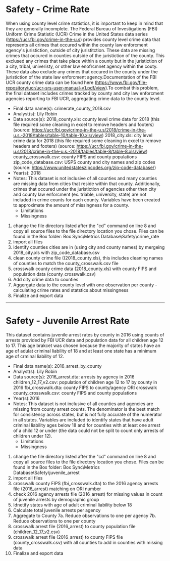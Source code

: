 # Safety - Crime Rate

When using county level crime statistics, it is important to keep in mind that they are generally incomplete. The Federal Bureau of Investigations (FBI) Uniform Crime Statistic (UCR) Crime in the United States data series (https://ucr.fbi.gov/crime-in-the-u.s) provides county level crime data that represents all crimes that occured within the county law enforcment agency's juristiction, outside of city juristitction. These data are missing crimes that occured in counties outside of the juristiction of the county. This exclused any crimes that take place within a county but in the juristiction of a city, tribal, univeristy, or other law enofrcmnet agency within the couty. These data also exclude any crimes that occured in the county under the juristiction of the state law enforcment agency.Documentation of the FBI UCR county crime data can be found here (https://www.fbi.gov/file-repository/ucr/ucr-srs-user-manual-v1.pdf/view).To combat this problem, the final dataset includes crimes tracked by county and city law enforcment agencies reporting to FBI UCR, aggregating crime data to the county level.

* Final data name(s): crimerate_county_2018.csv
* Analyst(s): Lily Robin
* Data source(s):
	2018_county.xls: county level crime data for 2018 (this file required some cleaning in excel to remove headers and footers) (source: https://ucr.fbi.gov/crime-in-the-u.s/2018/crime-in-the-u.s.-2018/tables/table-10/table-10.xls/view)
	2018_city.xls: city level crime data for 2018 (this file required some cleaning in excel to remove headers and footers) (source: https://ucr.fbi.gov/crime-in-the-u.s/2018/crime-in-the-u.s.-2018/tables/table-8/table-8.xls/view)
	county_crosswalk.csv: county FIPS and county populations
	zip_code_database.csv: USPS county and city names and zip codes (source: https://www.unitedstateszipcodes.org/zip-code-database/)
* Year(s): 2018
* Notes: This dataset is not inclusive of all counties and many counties are missing data from cities that reside within that county. Additionally, crimes that occured under the juristiction of agencies other then city and county law enforcment (ex. triable, university, state) are not included in crime counts for each county. Variables have been created to approximate the amount of missingness for a county. 
    * Limitations
    * Missingness

1. change the file directory listed after the "cd" command on line 8 and copy all source files to the file directory location you chose. Files can be found in the Box folder: Box Sync\Metrics Database\Safety\crime_rate
2. import all files
3. identify counties cities are in (using city and county names) by mergeing 2018_city.xls with zip_code_database.csv
4. clean county crime file ((2018_county.xls), this includes cleaning names of counties to match the county_crosswalk.csv file
5. crosswalk county crime data (2018_county.xls) with county FIPS and population data (county_crosswalk.csv)
6. Add city crime data to counties
7. Aggergate data to the county level with one observation per county - calculating crime rates and statstics about missingness
8. Finalize and export data

----------------

# Safety - Juvenile Arrest Rate

This dataset contains juvenile arrest rates by county in 2016 using counts of arrests provided by FBI UCR data and population data for all children age 12 to 17. This age brakcet was chosen because the majority of states have an age of adulat criminal liability of 18 and at least one state has a minimum age of crminal liability of 12. 

* Final data name(s): 2016_arrest_by_county
* Analyst(s): Lily Robin
* Data source(s):
	2016_arrest.dta: arrests by agency in 2016
	children_12_17_v2.csv: population of children age 12 to 17 by county in 2016
	fbi_crosswalk.dta: county FIPS to county/agency ORI crosswalk
	county_crosswalk.csv: county FIPS and county populations
* Year(s):2016
* Notes: This dataset is not inclusive of all counties and agencies are missing from county arrest counts. The denominator is the best match for consistency across states, but is not fully accurate of the numerator in all states. Variables are included to identify states that have adult criminal liability ages below 18 and for counties with at least one arrest of a child 12 or under (the data could not be split to count only arrests of children under 12). 
    * Limitations
    * Missingness

1. change the file directory listed after the "cd" command on line 8 and copy all source files to the file directory location you chose. Files can be found in the Box folder: Box Sync\Metrics Database\Safety\juvenile_arrest
2. import all files
3. crosswalk county FIPS (fbi_crosswalk.dta) to the 2016 agency arrests file (2016_arrest) matching on ORI number
4. check 2016 agency arrests file (2016_arrest) for missing values in count of juvenile arrests by demographic group
5. Idnetify states with age of adult criminal liability below 18
6. Calculate total juvenile arrests per agency
7. Aggregate to County
	7a. Reduce observations to one per agency
	7b. Reduce observations to one per county
8. crosswalk arrest file (2016_arrest) to county population file (children_12_17_v2.csv)
9. crosswalk arrest file (2016_arrest) to county FIPS file (county_crosswalk.csv) with all counties to add in counties with missing data
10. Finalize and export data